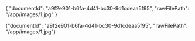 {
"documentId": "a9f2e901-b6fa-4d41-bc30-9d1cdeaa5f95",
"rawFilePath": "/app/images/1.jpg"
}

{"documentId": "a9f2e901-b6fa-4d41-bc30-9d1cdeaa5f95", "rawFilePath": "/app/images/1.jpg"}